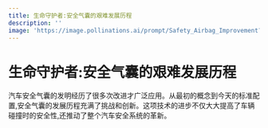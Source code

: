 ```yaml
---
title: 生命守护者:安全气囊的艰难发展历程
description: ''
image: 'https://image.pollinations.ai/prompt/Safety_Airbag_Improvement?width=720&height=480&seed=12'
---
```


# 生命守护者:安全气囊的艰难发展历程

汽车安全气囊的发明经历了很多次改进才广泛应用。从最初的概念到今天的标准配置,安全气囊的发展历程充满了挑战和创新。这项技术的进步不仅大大提高了车辆碰撞时的安全性,还推动了整个汽车安全系统的革新。
